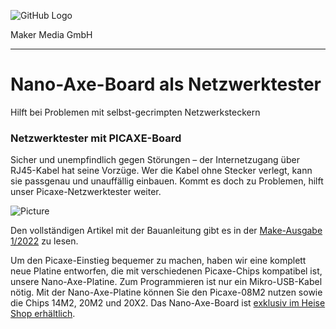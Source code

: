 ![GitHub Logo](http://www.heise.de/make/icons/make_logo.png)

Maker Media GmbH
*** 

# Nano-Axe-Board als Netzwerktester
Hilft bei Problemen mit selbst-gecrimpten Netzwerksteckern

### Netzwerktester mit PICAXE-Board

Sicher und unempfindlich gegen Störungen – der Internetzugang über RJ45-Kabel hat seine Vorzüge. Wer die Kabel ohne Stecker verlegt, kann sie passgenau und unauffällig einbauen. Kommt es doch zu Problemen, hilft unser Picaxe-Netzwerktester weiter.

![Picture](https://github.com/MakeMagazinDE/Netzwerktester/blob/main/Netzwerktester.jpg)

Den vollständigen Artikel mit der Bauanleitung gibt es in der [Make-Ausgabe 1/2022](https://www.heise.de/select/make/2022/1/seite-52) zu lesen. 

Um den Picaxe-Einstieg bequemer zu machen, haben wir eine komplett neue Platine entworfen, die mit verschiedenen Picaxe-Chips kompatibel ist, unsere Nano-Axe-Platine. Zum Programmieren ist nur ein Mikro-USB-Kabel nötig. Mit der Nano-Axe-Platine können Sie den Picaxe-08M2 nutzen sowie die Chips 14M2, 20M2 und 20X2. Das Nano-Axe-Board ist [exklusiv im Heise Shop erhältlich](https://shop.heise.de/make-picaxe-special-2020/Print).